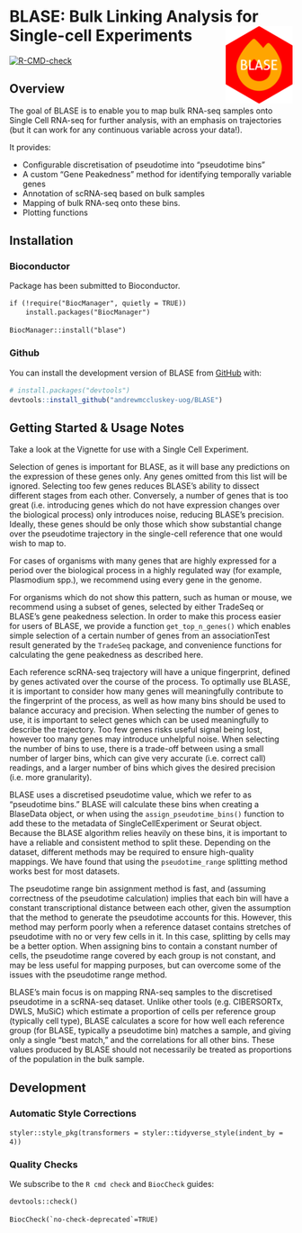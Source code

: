 
<!-- README.md is generated from README.Rmd. Please edit that file -->

# BLASE: Bulk Linking Analysis for Single-cell Experiments <a href="man/figures/logo.png"><img src="man/figures/logo.png" align="right" height="138" /></a>

<!-- badges: start -->

[![R-CMD-check](https://github.com/andrewmccluskey-uog/BLASE/actions/workflows/R-CMD-check.yaml/badge.svg)](https://github.com/andrewmccluskey-uog/BLASE/actions/workflows/R-CMD-check.yaml)
<!-- badges: end -->

## Overview

The goal of BLASE is to enable you to map bulk RNA-seq samples onto
Single Cell RNA-seq for further analysis, with an emphasis on
trajectories (but it can work for any continuous variable across your
data!).

It provides:

- Configurable discretisation of pseudotime into “pseudotime bins”
- A custom “Gene Peakedness” method for identifying temporally variable
  genes
- Annotation of scRNA-seq based on bulk samples
- Mapping of bulk RNA-seq onto these bins.
- Plotting functions

## Installation

### Bioconductor

Package has been submitted to Bioconductor.

    if (!require("BiocManager", quietly = TRUE))
        install.packages("BiocManager")

    BiocManager::install("blase")

### Github

You can install the development version of BLASE from
[GitHub](https://github.com/) with:

``` r
# install.packages("devtools")
devtools::install_github("andrewmccluskey-uog/BLASE")
```

## Getting Started & Usage Notes

Take a look at the Vignette for use with a Single Cell Experiment.

Selection of genes is important for BLASE, as it will base any
predictions on the expression of these genes only. Any genes omitted
from this list will be ignored. Selecting too few genes reduces BLASE’s
ability to dissect different stages from each other. Conversely, a
number of genes that is too great (i.e. introducing genes which do not
have expression changes over the biological process) only introduces
noise, reducing BLASE’s precision. Ideally, these genes should be only
those which show substantial change over the pseudotime trajectory in
the single-cell reference that one would wish to map to.

For cases of organisms with many genes that are highly expressed for a
period over the biological process in a highly regulated way (for
example, Plasmodium spp.), we recommend using every gene in the genome.

For organisms which do not show this pattern, such as human or mouse, we
recommend using a subset of genes, selected by either TradeSeq or
BLASE’s gene peakedness selection. In order to make this process easier
for users of BLASE, we provide a function `get_top_n_genes()` which
enables simple selection of a certain number of genes from an
associationTest result generated by the `TradeSeq` package, and
convenience functions for calculating the gene peakedness as described
here.

Each reference scRNA-seq trajectory will have a unique fingerprint,
defined by genes activated over the course of the process. To optimally
use BLASE, it is important to consider how many genes will meaningfully
contribute to the fingerprint of the process, as well as how many bins
should be used to balance accuracy and precision. When selecting the
number of genes to use, it is important to select genes which can be
used meaningfully to describe the trajectory. Too few genes risks useful
signal being lost, however too many genes may introduce unhelpful noise.
When selecting the number of bins to use, there is a trade-off between
using a small number of larger bins, which can give very accurate
(i.e. correct call) readings, and a larger number of bins which gives
the desired precision (i.e. more granularity).

BLASE uses a discretised pseudotime value, which we refer to as
“pseudotime bins.” BLASE will calculate these bins when creating a
BlaseData object, or when using the `assign_pseudotime_bins()` function
to add these to the metadata of SingleCellExperiment or Seurat object.
Because the BLASE algorithm relies heavily on these bins, it is
important to have a reliable and consistent method to split these.
Depending on the dataset, different methods may be required to ensure
high-quality mappings. We have found that using the `pseudotime_range`
splitting method works best for most datasets.

The pseudotime range bin assignment method is fast, and (assuming
correctness of the pseudotime calculation) implies that each bin will
have a constant transcriptional distance between each other, given the
assumption that the method to generate the pseudotime accounts for this.
However, this method may perform poorly when a reference dataset
contains stretches of pseudotime with no or very few cells in it. In
this case, splitting by cells may be a better option. When assigning
bins to contain a constant number of cells, the pseudotime range covered
by each group is not constant, and may be less useful for mapping
purposes, but can overcome some of the issues with the pseudotime range
method.

BLASE’s main focus is on mapping RNA-seq samples to the discretised
pseudotime in a scRNA-seq dataset. Unlike other tools (e.g. CIBERSORTx,
DWLS, MuSiC) which estimate a proportion of cells per reference group
(typically cell type), BLASE calculates a score for how well each
reference group (for BLASE, typically a pseudotime bin) matches a
sample, and giving only a single “best match,” and the correlations for
all other bins. These values produced by BLASE should not necessarily be
treated as proportions of the population in the bulk sample.

## Development

### Automatic Style Corrections

    styler::style_pkg(transformers = styler::tidyverse_style(indent_by = 4))

### Quality Checks

We subscribe to the `R cmd check` and `BiocCheck` guides:

    devtools::check()

    BiocCheck(`no-check-deprecated`=TRUE)
